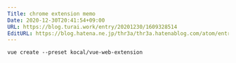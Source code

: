```yaml
---
Title: chrome extension memo
Date: 2020-12-30T20:41:54+09:00
URL: https://blog.turai.work/entry/20201230/1609328514
EditURL: https://blog.hatena.ne.jp/thr3a/thr3a.hatenablog.com/atom/entry/26006613671964898
---
```


```
vue create --preset kocal/vue-web-extension
```
